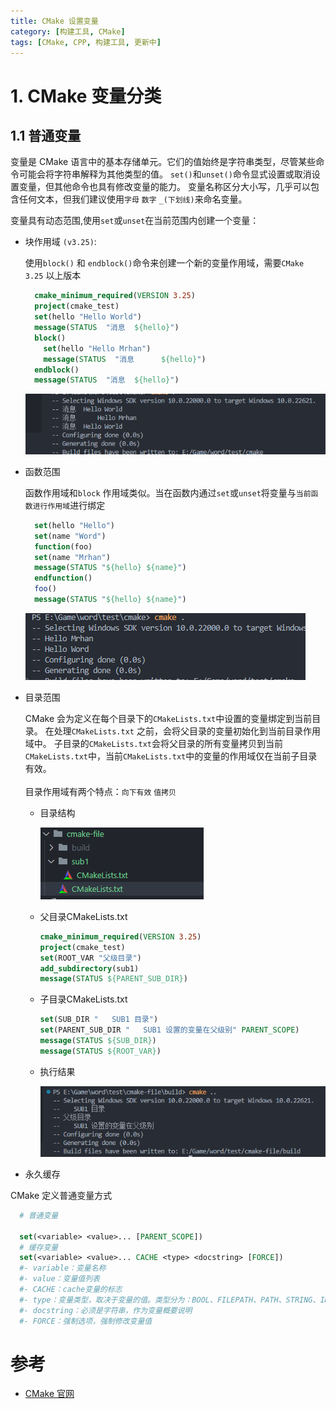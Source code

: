 ```yaml
---
title: CMake 设置变量
category: [构建工具, CMake]
tags: [CMake, CPP, 构建工具, 更新中]
---
```


# 1. CMake 变量分类
## 1.1 普通变量 

变量是 CMake 语言中的基本存储单元。它们的值始终是字符串类型，尽管某些命令可能会将字符串解释为其他类型的值。
`set()`和`unset()`命令显式设置或取消设置变量，但其他命令也具有修改变量的能力。
变量名称区分大小写，几乎可以包含任何文本，但我们建议使用`字母` `数字` `_(下划线)`来命名变量。

变量具有动态范围,使用`set`或`unset`在当前范围内创建一个变量：

- 块作用域 `(v3.25)`:
  
  使用`block()` 和 `endblock()`命令来创建一个新的变量作用域，需要`CMake 3.25` 以上版本
  ```cmake
    cmake_minimum_required(VERSION 3.25)
    project(cmake_test)
    set(hello "Hello World")
    message(STATUS  "消息  ${hello}")
    block()
      set(hello "Hello Mrhan")
      message(STATUS  "消息      ${hello}")
    endblock()
    message(STATUS  "消息  ${hello}")
  ```
  
  ![img.png](../../../assets/posts/构建工具/CMake/20230309_0001/cmake_block_var.png)
- 函数范围

  函数作用域和`block` 作用域类似。当在函数内通过`set`或`unset`将变量与`当前函数进行作用域`进行绑定
  ```cmake
    set(hello "Hello")
    set(name "Word")
    function(foo)
    set(name "Mrhan")
    message(STATUS "${hello} ${name}")
    endfunction()
    foo()
    message(STATUS "${hello} ${name}")
  ```
  ![img.png](../../../assets/posts/构建工具/CMake/20230309_0001/cmake_function_var.png)
  
- 目录范围
  
  CMake 会为定义在每个目录下的`CMakeLists.txt`中设置的变量绑定到当前目录。
  在处理`CMakeLists.txt` 之前，会将父目录的变量初始化到当前目录作用域中。
  子目录的`CMakeLists.txt`会将父目录的所有变量拷贝到当前`CMakeLists.txt`中，当前`CMakeLists.txt`中的变量的作用域仅在当前子目录有效。  
  <br/>
  目录作用域有两个特点：`向下有效` `值拷贝`

  - 目录结构
    
     ![img.png](../../../assets/posts/构建工具/CMake/20230309_0001/cmake_file_var.png)
  
  - 父目录CMakeLists.txt
      ```cmake
      cmake_minimum_required(VERSION 3.25)
      project(cmake_test)
      set(ROOT_VAR "父级目录")
      add_subdirectory(sub1)
      message(STATUS ${PARENT_SUB_DIR})
      ```
  - 子目录CMakeLists.txt
    
      ```cmake
      set(SUB_DIR "   SUB1 目录")
      set(PARENT_SUB_DIR "   SUB1 设置的变量在父级别" PARENT_SCOPE)
      message(STATUS ${SUB_DIR})
      message(STATUS ${ROOT_VAR})
      ```    
  - 执行结果
    
    ![img.png](../../../assets/posts/构建工具/CMake/20230309_0001/cmake_file_var_result.png)

- 永久缓存

CMake 定义普通变量方式
```cmake
  # 普通变量
  
  set(<variable> <value>... [PARENT_SCOPE])
  # 缓存变量 
  set(<variable> <value>... CACHE <type> <docstring> [FORCE])
  #- variable：变量名称
  #- value：变量值列表
  #- CACHE：cache变量的标志
  #- type：变量类型，取决于变量的值。类型分为：BOOL、FILEPATH、PATH、STRING、INTERNAL
  #- docstring：必须是字符串，作为变量概要说明
  #- FORCE：强制选项，强制修改变量值
```

# 参考
  - [CMake 官网](https://cmake.org/cmake/help/latest/manual/cmake-language.7.html#variables)
